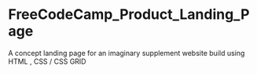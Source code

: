 # FreeCodeCamp_Product_Landing_Page
A concept landing page for an imaginary supplement website build using HTML  , CSS  / CSS GRID
